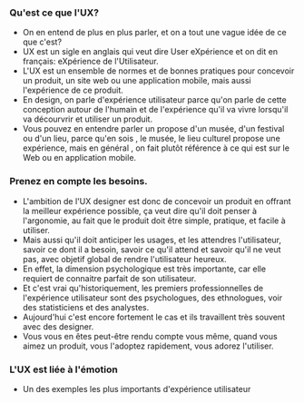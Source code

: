 ### Qu'est ce que l'UX?

* On en entend de plus en plus parler, et on a tout une vague idée de ce que c'est? 
* UX est un sigle en anglais qui veut dire User eXpérience et on dit en français: eXpérience de l'Utilisateur.
* L'UX est un ensemble de normes et de bonnes pratiques pour concevoir un produit, un site web ou une application mobile, mais aussi l'expérience de ce produit.
* En design, on parle d'expérience utilisateur parce qu'on parle de cette conception autour de l'humain et de l'expérience qu'il va vivre lorsqu'il va décourvrir et utiliser un produit.
* Vous pouvez en entendre parler un propose d'un musée, d'un festival ou d'un lieu, parce qu'en sois , le musée, le lieu culturel propose une expérience, mais en général , on fait plutôt référence à ce qui est sur le Web ou en application mobile.

### Prenez en compte les besoins.

* L'ambition de l'UX designer est donc de concevoir un produit en offrant la meilleur expérience possible, ça veut dire qu'il doit penser à l'argonomie, au fait que le produit doit être simple, pratique, et facile à utiliser.
* Mais aussi qu'il doit anticiper les usages, et les attendres l'utilisateur, savoir ce dont il a besoin, savoir ce qu'il attend et savoir qu'il ne veut pas, avec objetif global de rendre l'utilisateur heureux.
* En effet, la dimension psychologique est très importante, car elle requiert de connaitre parfait de son utilisateur.
* Et c'est vrai qu'historiquement, les premiers professionnelles de l'expérience utilisateur sont des psychologues, des ethnologues, voir des statisticiens et des analystes.
* Aujourd'hui c'est encore fortement le cas et ils travaillent très souvent avec des designer.
* Vous vous en êtes peut-être rendu compte vous même, quand vous aimez un produit, vous l'adoptez rapidement, vous adorez l'utiliser.

### L'UX est liée à l'émotion

* Un des exemples les plus importants d'expérience utilisateur  

